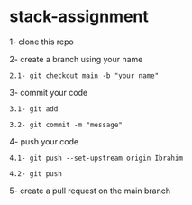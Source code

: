 # stack-assignment
1- clone this repo 

2- create a branch using your name
    
    2.1- git checkout main -b "your name"

3- commit your code
    
    3.1- git add
    
    3.2- git commit -m "message"

4- push your code
    
    4.1- git push --set-upstream origin Ibrahim
    
    4.2- git push

5- create a pull request on the main branch
